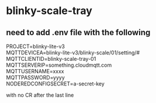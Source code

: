 # blinky-scale-tray
## need to add .env file with the following
PROJECT=blinky-lite-v3  
MQTTDEVICEA=blinky-lite-v3/blinky-scale/01/setting/#  
MQTTCLIENTID=blinky-scale-tray-01  
MQTTSERVERIP=something.cloudmqtt.com  
MQTTUSERNAME=xxxx  
MQTTPASSWORD=yyyy  
NODEREDCONFIGSECRET=a-secret-key    

with no CR after the last line

